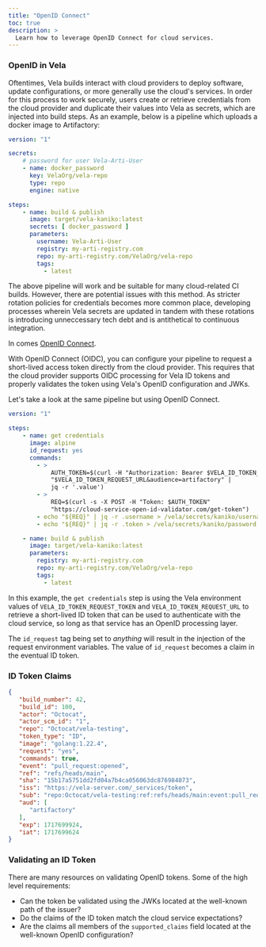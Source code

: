 ```yaml
---
title: "OpenID Connect"
toc: true
description: >
  Learn how to leverage OpenID Connect for cloud services.
---
```


### OpenID in Vela

Oftentimes, Vela builds interact with cloud providers to deploy software, update configurations, or more generally use the cloud's services. In order for this process to work securely, users create or retrieve credentials from the cloud provider and duplicate their values into Vela as secrets, which are injected into build steps. As an example, below is a pipeline which uploads a docker image to Artifactory:

```yaml
version: "1"

secrets:
    # password for user Vela-Arti-User
    - name: docker_password
      key: VelaOrg/vela-repo
      type: repo
      engine: native

steps:
    - name: build & publish
      image: target/vela-kaniko:latest
      secrets: [ docker_password ]
      parameters:
        username: Vela-Arti-User
        registry: my-arti-registry.com
        repo: my-arti-registry.com/VelaOrg/vela-repo
        tags:
          - latest
```

The above pipeline will work and be suitable for many cloud-related CI builds. However, there are potential issues with this method. As stricter rotation policies for credentials becomes more common place, developing processes wherein Vela secrets are updated in tandem with these rotations is introducing unneccessary tech debt and is antithetical to continuous integration.

In comes [OpenID Connect](https://openid.net/developers/how-connect-works/).

With OpenID Connect (OIDC), you can configure your pipeline to request a short-lived access token directly from the cloud provider. This requires that the cloud provider supports OIDC processing for Vela ID tokens and properly validates the token using Vela's OpenID configuration and JWKs.

Let's take a look at the same pipeline but using OpenID Connect.

```yaml
version: "1"

steps:
    - name: get credentials
      image: alpine
      id_request: yes
      commands:
        - >
            AUTH_TOKEN=$(curl -H "Authorization: Bearer $VELA_ID_TOKEN_REQUEST_TOKEN"
            "$VELA_ID_TOKEN_REQUEST_URL&audience=artifactory" |
            jq -r '.value')
        - >
            REQ=$(curl -s -X POST -H "Token: $AUTH_TOKEN"
            "https://cloud-service-open-id-validator.com/get-token")
        - echo "${REQ}" | jq -r .username > /vela/secrets/kaniko/username
        - echo "${REQ}" | jq -r .token > /vela/secrets/kaniko/password

    - name: build & publish
      image: target/vela-kaniko:latest
      parameters:
        registry: my-arti-registry.com
        repo: my-arti-registry.com/VelaOrg/vela-repo
        tags:
          - latest
```

In this example, the `get credentials` step is using the Vela environment values of `VELA_ID_TOKEN_REQUEST_TOKEN` and `VELA_ID_TOKEN_REQUEST_URL` to retrieve a short-lived ID token that can be used to authenticate with the cloud service, so long as that service has an OpenID processing layer.

The `id_request` tag being set to _anything_ will result in the injection of the request environment variables. The value of `id_request` becomes a claim in the eventual ID token.

### ID Token Claims

```json
{
   "build_number": 42,
   "build_id": 100,
   "actor": "Octocat",
   "actor_scm_id": "1",
   "repo": "Octocat/vela-testing",
   "token_type": "ID",
   "image": "golang:1.22.4",
   "request": "yes",
   "commands": true,
   "event": "pull_request:opened",
   "ref": "refs/heads/main",
   "sha": "15b17a5751dd2fd04a7b4ca056063dc876984073",
   "iss": "https://vela-server.com/_services/token",
   "sub": "repo:Octocat/vela-testing:ref:refs/heads/main:event:pull_request",
   "aud": [
      "artifactory"
   ],
   "exp": 1717699924,
   "iat": 1717699624
}
```

### Validating an ID Token

There are many resources on validating OpenID tokens. Some of the high level requirements:

- Can the token be validated using the JWKs located at the well-known path of the issuer?
- Do the claims of the ID token match the cloud service expectations?
- Are the claims all members of the `supported_claims` field located at the well-known OpenID configuration?